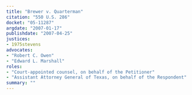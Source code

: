 ```yaml
---
title: "Brewer v. Quarterman"
citation: "550 U.S. 286"
docket: "05-11287"
argdate: "2007-01-17"
publishdate: "2007-04-25"
justices:
- 1975stevens
advocates:
- "Robert C. Owen"
- "Edward L. Marshall"
roles:
- "Court-appointed counsel, on behalf of the Petitioner"
- "Assistant Attorney General of Texas, on behalf of the Respondent"
summary: ""
---
```


